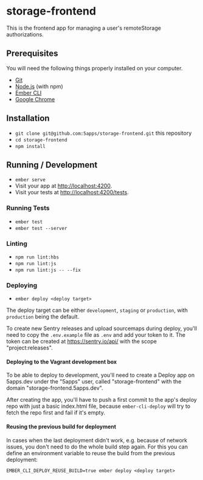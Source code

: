 # storage-frontend

This is the frontend app for managing a user's remoteStorage
authorizations.

## Prerequisites

You will need the following things properly installed on your computer.

* [Git](https://git-scm.com/)
* [Node.js](https://nodejs.org/) (with npm)
* [Ember CLI](https://ember-cli.com/)
* [Google Chrome](https://google.com/chrome/)

## Installation

* `git clone git@github.com:5apps/storage-frontend.git` this repository
* `cd storage-frontend`
* `npm install`

## Running / Development

* `ember serve`
* Visit your app at [http://localhost:4200](http://localhost:4200).
* Visit your tests at [http://localhost:4200/tests](http://localhost:4200/tests).

### Running Tests

* `ember test`
* `ember test --server`

### Linting

* `npm run lint:hbs`
* `npm run lint:js`
* `npm run lint:js -- --fix`

### Deploying

* `ember deploy <deploy target>`

The deploy target can be either `development`, `staging` or
`production`, with `production` being the default.

To create new Sentry releases and upload sourcemaps during deploy,
you'll need to copy the `.env.example` file as `.env` and add your token
to it. The token can be created at https://sentry.io/api/ with the scope
"project:releases".

#### Deploying to the Vagrant development box

To be able to deploy to development, you'll need to create a Deploy app
on 5apps.dev under the "5apps" user, called "storage-frontend" with the
domain "storage-frontend.5apps.dev".

After creating the app, you'll have to push a first commit to the app's
deploy repo with just a basic index.html file, because `ember-cli-deploy` will
try to fetch the repo first and fail if it's empty.

#### Reusing the previous build for deployment

In cases when the last deployment didn't work, e.g. because of network
issues, you don't need to do the whole build step again. For this you
can define an environment variable to reuse the build from the previous
deployment:

    EMBER_CLI_DEPLOY_REUSE_BUILD=true ember deploy <deploy target>



